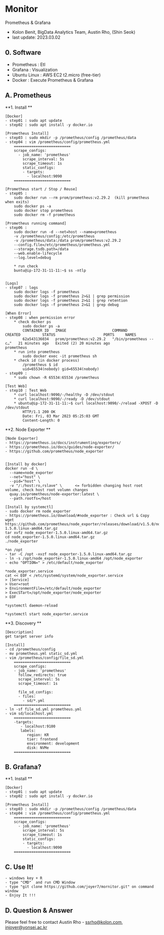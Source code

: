 # Monitor
Prometheus & Grafana
- Kolon Benit, BigData Analytics Team, Austin Rho, (Shin Seok)
- last update: 2023.03.02

## 0. Software
- Prometheus : Etl
- Grafana : Visualization
- Ubuntu Linux : AWS EC2 t2.micro (free-tier)
- Docker : Execute Prometheus & Grafana


## A. Prometheus

**1. Install **

	[Docker]
    - step01 : sudo apt update
	- step02 : sudo apt install -y docker.io
	
	[Prometheus Install]
    - step03 : sudo mkdir -p /prometheus/config /prometheus/data
    - step04 : vim /prometheus/config/prometheus.yml
	    ==========================
		scrape_configs:
		  - job_name: 'prometheus'
			scrape_interval: 5s
			scrape_timeout: 1s
			static_configs:
			- targets:
			  - localhost:9090
	    ==========================
	
	[Prometheus start / Stop / Reuse]
	- step05 :
	    sudo docker run --rm prom/prometheus:v2.29.2  (kill prometheus when exits) 
		sudo docker ps -a
		sudo docker stop prometheus
		sudo docker rm -f prometheus
	
	[Prometheus running command]
	- step06 : 
		sudo docker run -d --net=host --name=prometheus 
		-v /prometheus/config:/etc/prometheus
		-v /prometheus/data:/data prom/prometheus:v2.29.2
		--config.file=/etc/prometheus/prometheus.yml
		--storage.tsdb.path=/data
		--web.enable-lifecycle
		--log.level=debug
		
		* run check
		buntu@ip-172-31-11-11:~$ ss -ntlp
		

	[Logs]
	- step07 : logs
		sudo docker logs -f prometheus
		sudo docker logs -f prometheus 2>&1 | grep permission
		sudo docker logs -f prometheus 2>&1 | grep retention
		sudo docker logs -f prometheus 2>&1 | grep debug
	
	[When Error]	
	- step08 : when permission error
		* check docker ps 
			sudo docker ps -a
			CONTAINER ID   IMAGE                     COMMAND                  CREATED          STATUS                      PORTS     NAMES
			62a543136034   prom/prometheus:v2.29.2   "/bin/prometheus --c…"   21 minutes ago   Exited (2) 20 minutes ago             prometheus
		* run into prometheus
			sudo docker exec -it prometheus sh
		* check id (in docker process)
			/prometheus $ id
			uid=65534(nobody) gid=65534(nobody)
	- step09 : 
		* sudo chown -R 65534:65534 /prometheus
		
	[Test Web]
	- step10 : Test Web
		* curl localhost:9090/-/healthy -D /dev/stdout
		* curl localhost:9090/-/ready -D /dev/stdout
		* ubuntu@ip-172-31-11-11:~$ curl localhost:9090/-/reload -XPOST -D /dev/stdout
			HTTP/1.1 200 OK
			Date: Fri, 03 Mar 2023 05:25:03 GMT
			Content-Length: 0	


**2. Node Exporter **

	[Node Exporter]
	- https://prometheus.io/docs/instrumenting/exporters/
	- https://prometheus.io/docs/guides/node-exporter/
	- https://github.com/prometheus/node_exporter
	

	[Install by docker]
	docker run -d \
	  --name=node_exporter
	  --net="host" \
	  --pid="host" \
	  -v "/:/host:ro,rslave" \      <= forbidden changing host root volume, check host root volumn changes
	  quay.io/prometheus/node-exporter:latest \
	  --path.rootfs=/host
	
	[Install by systemctl]
	- sudo docker rm node_exporter
	- https://prometheus.io/download/#node_exporter : Check url & Copy
	wget https://github.com/prometheus/node_exporter/releases/download/v1.5.0/node_exporter-1.5.0.linux-amd64.tar.gz
	tar xvfz node_exporter-1.5.0.linux-amd64.tar.gz
	cd node_exporter-1.5.0.linux-amd64.tar.gz
	./node_exporter
	
	*on /opt
	- tar -C /opt -xvzf node_exporter-1.5.0.linux-amd64.tar.gz
	- ln -s /opt/node_exporter-1.5.0.linux-amd64 /opt/node_exporter
	- echo "OPTION=" > /etc/default/node_exporter
	
	*node_exporter.service
	cat << EOF < /etc/systemd/system/node_exporter.service
	> [Service]
	> User=root
	> EnvironmentFile=/etc/default/node_exporter
	> ExecSTart=/opt/node_exporter/node_exporter
	> EOF
	
	*systemctl daemon-reload
	
	*systemctl start node_exporter.service
	
	
**3. Discovery **

	[Description]
	get target server info
	
	[Install]
	- cd /prometheus/config
	- mv prometheus.yml static_sd.yml
	- vim /prometheus/config/file_sd.yml
	    ==========================
		scrape_configs:
	    - job_name: 'prometheus'
	      follow_redirects: true
		  scrape_interval: 5s
		  scrape_timeout: 1s
		
		  file_sd_configs:
		  - files:
			- sd/*.yml
	    ==========================
	- ln -sf file_sd.yml prometheus.yml
	- vim sd/localhost.yml
	    ==========================
	    -targets:
	       - localhost:9100
	       labels:
	          region: KR
	    	  tier: frontend
	    	  environment: development
	    	  disk: NVMe
	    ==========================

## B. Grafana?

**1. Install **

	[Docker]
    - step01 : sudo apt update
	- step02 : sudo apt install -y docker.io
	
	[Prometheus Install]
    - step03 : sudo mkdir -p /prometheus/config /prometheus/data
    - step04 : vim /prometheus/config/prometheus.yml
	    ==========================
		scrape_configs:
		  - job_name: 'prometheus'
			scrape_interval: 5s
			scrape_timeout: 1s
			static_configs:
			- targets:
			  - localhost:9090
		==========================
	
	
## C. Use It!
    - windows key + R
    - type "CMD"  and run CMD Window
    - type "git clone https://github.com/joyer7/mornitor.git" on command window
    - Enjoy It !!!
    

## D. Question & Answer
Please feel free to contact Austin Rho 
    - ssrho@kolon.com, injoyer@yonsei.ac.kr
	
	